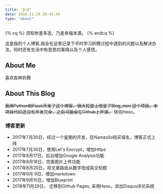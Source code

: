 ```yaml
---
title: ‘@—@’
date: 2018-11-29 20:42:49
type: "about"
---
```


{% cq %}
须知参差多态，乃是幸福本源。
{% endcq %}

这是我的个人博客,我会在这里记录下平时学习折腾过程中遇到的问题以及解决办法，同时还有生活中有意思的事情以及个人感悟。

## About Me

喜欢各种折腾

## About This Blog

~~我用Python和Flask开发了这个博客，很大程度上借鉴了Blog_mini 这个项目。本项目代码还没有开发完全，之后可能会在Github上开源。~~
转向Hexo。

### 博客更新

- 2017年7月30日，经过一个星期的开发，在Namesilo购买域名，博客正式上线
- 2017年7月30日，使用Let's Encrypt，增加Https
- 2017年8月17日，后台增加Google Analysis功能
- 2017年8月18日，完善图片上传功能
- 2017年8月20日，将文章路由从数字改成英文标题
- 2017年9月 9日，增加markdown
- 2017年9月10日，增加Blueprint
- 2018年11月29日， 迁移到Github Pages, 采用Hexo，添加Disqus评论系统
